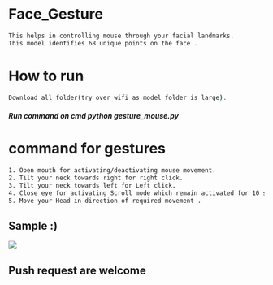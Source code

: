 # Face_Gesture 
                             
```bash      
This helps in controlling mouse through your facial landmarks.  
This model identifies 68 unique points on the face .       
```           
# How to run     
```bash        
Download all folder(try over wifi as model folder is large).                   
```    
##### Run command on cmd  python gesture_mouse.py     
   
   
# command for gestures
```bash
1. Open mouth for activating/deactivating mouse movement.
2. Tilt your neck towards right for right click.
3. Tilt your neck towards left for Left click.
4. Close eye for activating Scroll mode which remain activated for 10 seconds.
5. Move your Head in direction of required movement .
```

## Sample :)
<img src="Sample/example.gif">   

## Push request are welcome 
       
  
 
 
